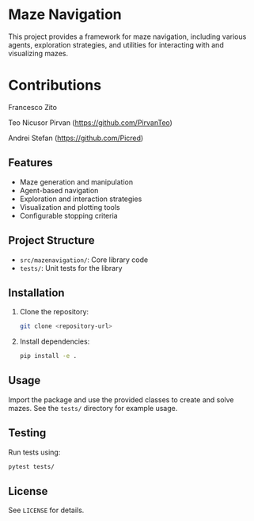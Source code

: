 # Maze Navigation

This project provides a framework for maze navigation, including various agents, exploration strategies, and utilities for interacting with and visualizing mazes.

# Contributions
Francesco Zito

Teo Nicusor Pirvan (https://github.com/PirvanTeo)

Andrei Stefan (https://github.com/Picred)

## Features
- Maze generation and manipulation
- Agent-based navigation
- Exploration and interaction strategies
- Visualization and plotting tools
- Configurable stopping criteria

## Project Structure
- `src/mazenavigation/`: Core library code
- `tests/`: Unit tests for the library

## Installation
1. Clone the repository:
   ```sh
   git clone <repository-url>
   ```
2. Install dependencies:
   ```sh
   pip install -e .
   ```

## Usage
Import the package and use the provided classes to create and solve mazes. See the `tests/` directory for example usage.

## Testing
Run tests using:
```sh
pytest tests/
```

## License
See `LICENSE` for details.
